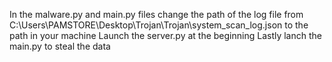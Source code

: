 In the malware.py and main.py files change the path of the log file from C:\Users\PAMSTORE\Desktop\Trojan\Trojan\system_scan_log.json to the path in your machine 
Launch the server.py at the beginning
Lastly lanch the main.py to steal the data 
